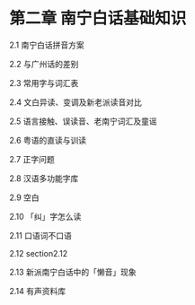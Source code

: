 # 第二章 南宁白话基础知识

2.1 南宁白话拼音方案

2.2 与广州话的差别

2.3 常用字与词汇表

2.4 文白异读、变调及新老派读音对比

2.5 语言接触、误读音、老南宁词汇及童谣

2.6 粤语的直读与训读

2.7 正字问题

2.8 汉语多功能字库

2.9 空白

2.10 「纠」字怎么读

2.11 口语词不口语

2.12 section2.12

2.13 新派南宁白话中的「懒音」现象

2.14 有声资料库